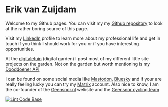 # Erik van Zuijdam

Welcome to my Github pages. You can visit my my [Github repository](https://github.com/Zuijdam/) to look at the rather boring source of this page.

Visit my [LinkedIn](https://www.linkedin.com/in/zuijdam) profile to learn more about my professional life and get in touch if you think I should work for you or if you have interesting opportunities.

At the [digitaletuin](https://www.dedigitaletuin.nl) (digital garden) I post most of my different little site projects on the garden. Not on the garden but worth mentioning is my [Dooddoener API](https://api.erikvanzuijdam.nl/dooddoener.php)

I can be found on some social media like [Mastodon](https://indieweb.social/@bonzz), [Bluesky](https://zuijdam.bsky.social) and if your are really feeling lucky you can try my [Matrix](https://matrix.to/#/@bonzz:matrix.org) account. Also nice to know, I am the co-founder of the [Geensnor.nl](https://www.geensnor.nl) website and the [Geensnor cycling team](https://www.omloopdesnor.nl)

[![Lint Code Base](https://github.com/Zuijdam/zuijdam.github.io/actions/workflows/super-linter.yml/badge.svg)](https://github.com/Zuijdam/zuijdam.github.io/actions/workflows/super-linter.yml)

